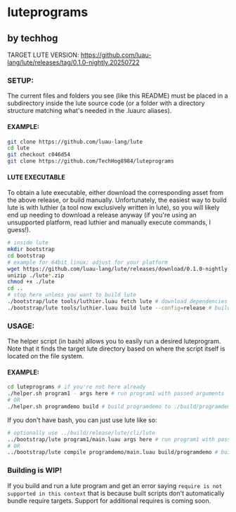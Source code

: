 # luteprograms

## by techhog

TARGET LUTE VERSION: https://github.com/luau-lang/lute/releases/tag/0.1.0-nightly.20250722

### SETUP:
The current files and folders you see (like this README) must be placed in a subdirectory inside the lute source code (or a folder with a directory structure matching what's needed in the .luaurc aliases).

#### EXAMPLE:
```sh
git clone https://github.com/luau-lang/lute
cd lute
git checkout c046d54
git clone https://github.com/TechHog8984/luteprograms
```

#### LUTE EXECUTABLE
To obtain a lute executable, either download the corresponding asset from the above release, or build manually. Unfortunately, the easiest way to build lute is with luthier (a tool now exclusively written in lute), so you will likely end up needing to download a release anyway (if you're using an unsupported platform, read luthier and manually execute commands, I guess!).

```sh
# inside lute
mkdir bootstrap
cd bootstrap
# example for 64bit linux; adjust for your platform
wget https://github.com/luau-lang/lute/releases/download/0.1.0-nightly.20250722/lute-linux-x86_64.zip
unizip ./lute*.zip
chmod +x ./lute
cd ..
# stop here unless you want to build lute
./bootstrap/lute tools/luthier.luau fetch lute # download dependencies
./bootstrap/lute tools/luthier.luau build lute --config=release # build
```

### USAGE:
The helper script (in bash) allows you to easily run a desired luteprogram. Note that it finds the target lute directory based on where the script itself is located on the file system.

#### EXAMPLE:
```sh
cd luteprograms # if you're not here already
./helper.sh program1 - args here # run program1 with passed arguments
# OR
./helper.sh programdemo build # build programdemo to ./build/programdemo
```

If you don't have bash, you can just use lute like so:
```sh
# optionally use ../build/release/lute/cli/lute
../bootstrap/lute program1/main.luau args here # run program1 with passed arguments
# OR
../bootstrap/lute compile programdemo/main.luau build/programdemo # build programdemo to ./build/programdemo
```

### Building is WIP!
If you build and run a lute program and get an error saying `require is not supported in this context` that is because built scripts don't automatically bundle require targets. Support for additional requires is coming soon.
